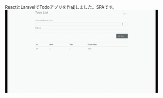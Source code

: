 ReactとLaravelでTodoアプリを作成しました。SPAです。  
![result](https://github.com/Ivory95/react_laravel_todo_0617/blob/master/media/media.gif?raw=true)
